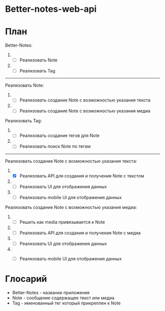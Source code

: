 # Better-notes-web-api

# План

Better-Notes:
1. - [ ] Реализовать Note
2. - [ ] Реализовать Tag

---

Реализовать Note:
1. - [ ] Реализовать создание Note с возможностью указания текста
2. - [ ] Реализовать создание Note с возможностью указания медиа

Реализовать Tag:
1. - [ ] Реализовать создание тегов для Note
2. - [ ] Реализовать поиск Note по тегам

---

Реализовать создание Note с возможностью указания текста:
1. - [x] Реализовать API для создания и получения Note с текстом
2. - [ ] Реализовать UI для отображения данных
3. - [ ] Реализовать mobile UI для отображения данных

Реализовать создание Note с возможностью указания медиа:
1. - [ ] Решить как media привязывается к Note
2. - [ ] Реализовать API для создания и получения Note с медиа
2. - [ ] Реализовать UI для отображения данных
3. - [ ] Реализовать mobile UI для отображения данных


# Глосарий

- Better-Notes - название приложения
- Note - сообщение содержащее текст или медиа
- Tag - именованный тег который прикреплен к Note
